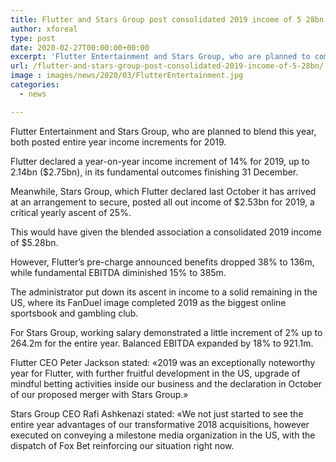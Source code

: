 ```yaml
---
title: Flutter and Stars Group post consolidated 2019 income of 5 28bn
author: xforeal 
type: post
date: 2020-02-27T00:00:00+00:00
excerpt: 'Flutter Entertainment and Stars Group, who are planned to combine this year, both posted entire year income increments for 2019 '
url: /flutter-and-stars-group-post-consolidated-2019-income-of-5-28bn/
image : images/news/2020/03/FlutterEntertainment.jpg
categories:
  - news

---
```

Flutter Entertainment and Stars Group, who are planned to blend this year, both posted entire year income increments for 2019. 

Flutter declared a year-on-year income increment of 14&percnt; for 2019, up to 2.14bn ($2.75bn), in its fundamental outcomes finishing 31 December. 

Meanwhile, Stars Group, which Flutter declared last October it has arrived at an arrangement to secure, posted all out income of $2.53bn for 2019, a critical yearly ascent of 25&percnt;. 

This would have given the blended association a consolidated 2019 income of $5.28bn. 

However, Flutter&#8217;s pre-charge announced benefits dropped 38&percnt; to 136m, while fundamental EBITDA diminished 15&percnt; to 385m. 

The administrator put down its ascent in income to a solid remaining in the US, where its FanDuel image completed 2019 as the biggest online sportsbook and gambling club. 

For Stars Group, working salary demonstrated a little increment of 2&percnt; up to 264.2m for the entire year. Balanced EBITDA expanded by 18&percnt; to 921.1m. 

Flutter CEO Peter Jackson stated: &#171;2019 was an exceptionally noteworthy year for Flutter, with further fruitful development in the US, upgrade of mindful betting activities inside our business and the declaration in October of our proposed merger with Stars Group.&#187; 

Stars Group CEO Rafi Ashkenazi stated: &#171;We not just started to see the entire year advantages of our transformative 2018 acquisitions, however executed on conveying a milestone media organization in the US, with the dispatch of Fox Bet reinforcing our situation right now.